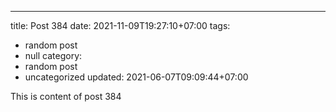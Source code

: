 ---
title: Post 384
date: 2021-11-09T19:27:10+07:00
tags:
  - random post
  - null
category:
  - random post
  - uncategorized
updated: 2021-06-07T09:09:44+07:00

This is content of post 384